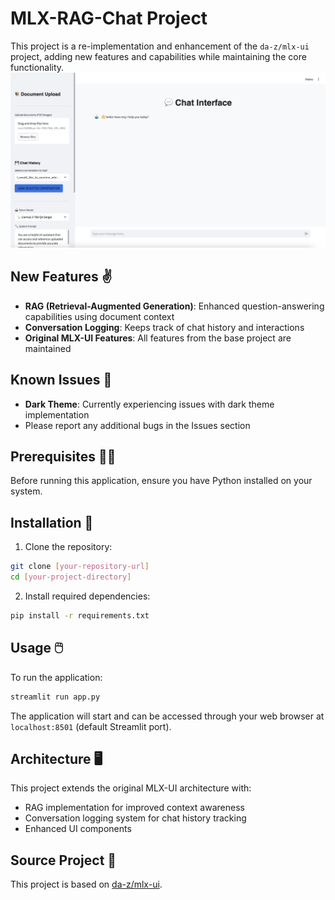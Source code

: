 # MLX-RAG-Chat Project

This project is a re-implementation and enhancement of the `da-z/mlx-ui` project, adding new features and capabilities while maintaining the core functionality.
![Client Interface](Interface.png)
## New Features ✌️

- **RAG (Retrieval-Augmented Generation)**: Enhanced question-answering capabilities using document context
- **Conversation Logging**: Keeps track of chat history and interactions
- **Original MLX-UI Features**: All features from the base project are maintained

## Known Issues 🙈

- **Dark Theme**: Currently experiencing issues with dark theme implementation
- Please report any additional bugs in the Issues section

## Prerequisites 👨‍💻

Before running this application, ensure you have Python installed on your system.

## Installation 💾

1. Clone the repository:
```bash
git clone [your-repository-url]
cd [your-project-directory]
```

2. Install required dependencies:
```bash
pip install -r requirements.txt
```

## Usage 🖱️

To run the application:

```bash
streamlit run app.py
```

The application will start and can be accessed through your web browser at `localhost:8501` (default Streamlit port).

## Architecture 🖥️

This project extends the original MLX-UI architecture with:
- RAG implementation for improved context awareness
- Conversation logging system for chat history tracking
- Enhanced UI components

## Source Project 🫶

This project is based on [da-z/mlx-ui](https://github.com/da-z/mlx-ui).
